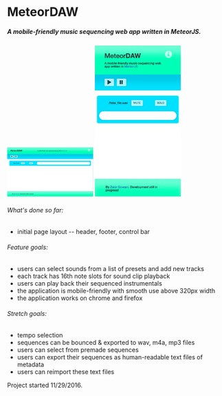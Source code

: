 # MeteorDAW

##### A mobile-friendly music sequencing web app written in MeteorJS. 

<img src="public/screenshots/desktop_screenshot.png" alt="App Screenshot on Desktop" style="width: 200px;"/>
<img src="public/screenshots/mobile_screenshot.png" alt="App Screenshot on Mobile" style="width: 200px;"/>

###### What's done so far:
- initial page layout -- header, footer, control bar

###### Feature goals:
- users can select sounds from a list of presets and add new tracks
- each track has 16th note slots for sound clip playback
- users can play back their sequenced instrumentals
- the application is mobile-friendly with smooth use above 320px width
- the application works on chrome and firefox

###### Stretch goals:
- tempo selection
- sequences can be bounced & exported to wav, m4a, mp3 files
- users can select from premade sequences 
- users can export their sequences as human-readable text files of metadata
- users can reimport these text files

Project started 11/29/2016.
